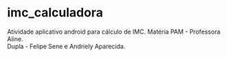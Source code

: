 # imc_calculadora
Atividade aplicativo android para cálculo de IMC. Matéria PAM - Professora Aline.<br>
Dupla - Felipe Sene e Andriely Aparecida.
